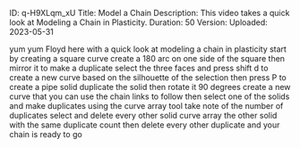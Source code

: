 ID: q-H9XLqm_xU
Title: Model a Chain
Description: This video takes a quick look at Modeling a Chain in Plasticity.
Duration: 50
Version: 
Uploaded: 2023-05-31

yum yum
Floyd here with a quick look at modeling
a chain in plasticity start by creating
a square curve create a 180 arc on one
side of the square then mirror it to
make a duplicate select the three faces
and press shift d to create a new curve
based on the silhouette of the selection
then press P to create a pipe solid
duplicate the solid then rotate it 90
degrees create a new curve that you can
use the chain links to follow
then select one of the solids and make
duplicates using the curve array tool
take note of the number of duplicates
select and delete every other solid
curve array the other solid with the
same duplicate count then delete every
other duplicate and your chain is ready
to go

